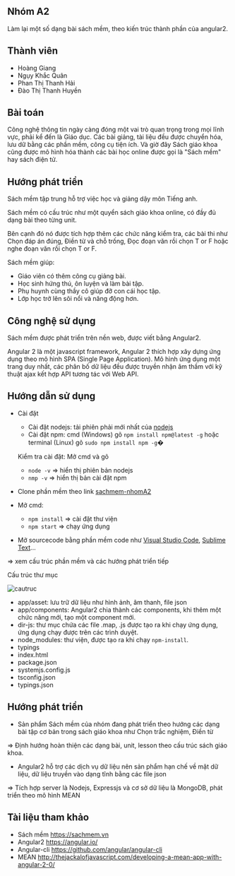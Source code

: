## Nhóm A2
  Làm lại một số dạng bài sách mềm, theo kiến trúc thành phần của angular2.

## Thành viên
- Hoàng Giang
- Ngụy Khắc Quân
- Phan Thị Thanh Hải
- Đào Thị Thanh Huyền

## Bài toán
Công nghệ thông tin ngày càng đóng một vai trò quan trọng trong mọi lĩnh vực, phải kể đến là Giáo dục.
Các bài giảng, tài liệu đều được chuyển hóa, lưu dữ bằng các phần mềm, công cụ tiện ích. Và giờ đây Sách giáo khoa cũng được mô hình hóa thành các bài học online được gọi là "Sách mềm" hay sách điện tử.

## Hướng phát triển
Sách mềm tập trung hỗ trợ việc học và giảng dậy môn Tiếng anh.

Sách mềm có cấu trúc như một quyển sách giáo khoa online, có đầy đủ dạng bài theo từng unit.

Bên cạnh đó nó được tích hợp thêm các chức năng kiểm tra, các bài thi như Chọn đáp án đúng, Điền từ và chỗ trống, Đọc đoạn văn rồi chọn T or F hoặc nghe đoạn văn rồi chọn T or F.

Sách mềm giúp:
- Giáo viên có thêm công cụ giảng bài.
- Học sinh hứng thú, ôn luyện và làm bài tập.
- Phụ huynh cùng thầy cô giúp đỡ con cái học tập.
- Lớp học trở lên sôi nổi và năng động hơn.

## Công nghệ sử dụng
Sách mềm được phát triển trên nền web, được viết bằng Angular2.

Angular 2 là một javascript framework, Angular 2 thích hợp xây dựng ứng dụng theo mô hình SPA (Single Page Application). Mô hình ứng dụng một trang duy nhất, các phân bố dữ liệu đều được truyền nhận âm thầm với kỹ thuật ajax kết hợp API tương tác với Web API.

## Hướng dẫn sử dụng
- Cài đặt
    + Cài đặt nodejs: tải phiên phải mới nhất của [nodejs](https://nodejs.org/en/download/)
    + Cài đặt npm: cmd (Windows) gõ `npm install npm@latest -g`
                   hoặc terminal (Linux) gõ `sudo npm install npm -g`�
                    
    Kiểm tra cài đặt: Mở cmd và gõ

    + `node -v` => hiển thị phiên bản nodejs
    + `nmp -v` => hiển thị bản cài đặt npm
- Clone phần mềm theo link [sachmem-nhomA2](https://github.com/huyendtt58/int3507-2016/tree/master/A2/SachMem)
- Mở cmd:
    + `npm install` => cài đặt thư viện
    + `npm start` => chạy ứng dụng

- Mở sourcecode bằng phần mềm code như [Visual Studio Code](https://code.visualstudio.com/), [Sublime Text](https://www.sublimetext.com/3)... 

=> xem cấu trúc phần mềm và các hướng phát triển tiếp

Cấu trúc thư mục

![cautruc](https://github.com/huyendtt58/int3507-2016/blob/master/A2/docs/CauTrucThuMuc.PNG)

- app/asset: lưu trữ dữ liệu như hình ảnh, âm thanh, file json
- app/components: Angular2 chia thành các components, khi thêm một chức năng mới, tạo một component mới.
- dir-js: thư mục chứa các file .map, .js được tạo ra khi chạy ứng dụng, ứng dụng chạy được trên các trình duyệt.
- node_modules: thư viện, được tạo ra khi chạy `npm-install`.
- typings
- index.html
- package.json
- systemjs.config.js
- tsconfig.json
- typings.json

## Hướng phát triển
- Sản phẩm Sách mềm của nhóm đang phát triển theo hướng các dạng bài tập cơ bản trong sách giáo khoa như Chọn trắc nghiệm, Điền từ

=> Định hướng hoàn thiện các dạng bài, unit, lesson theo cấu trúc sách giáo khoa.

- Angular2 hỗ trợ các dịch vụ dữ liệu nên sản phẩm hạn chế về mặt dữ liệu, dữ liệu truyền vào dạng tĩnh bằng các file json

=> Tích hợp server là Nodejs, Expressjs và cơ sở dữ liệu là MongoDB, phát triển theo mô hình MEAN

## Tài liệu tham khảo

- Sách mềm https://sachmem.vn
- Angular2 https://angular.io/
- Angular-cli https://github.com/angular/angular-cli
- MEAN http://thejackalofjavascript.com/developing-a-mean-app-with-angular-2-0/